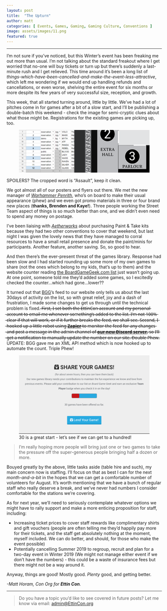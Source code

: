 ```yaml
---
layout: post
title:  "The Upturn"
author: matt
categories: [ Events, Games, Gaming, Gaming Culture, Conventions ]
image: assets/images/11.png
featured: true
---
```


<section name="230f" class="section section--body section--first"><div class="section-divider"><hr class="section-divider"></div><div class="section-content"><div class="section-inner sectionLayout--insetColumn"><p name="c340" id="c340" class="graf graf--p graf-after--h3">I’m not sure if you’ve noticed, but this Winter’s event has been freaking me out more than usual. I’m not talking about the standard freakout where I get worried that no-one will buy tickets or turn up but there’s suddenly a last-minute rush and I get relieved. This time around it’s been a long list of <em class="markup--em markup--p-em">things-which-have-been-cancelled-and-make-the-event-less-attractive</em>, which left me wondering if we would end up handling refunds and cancellations, or even worse, shelving the entire event for six months or more despite its few years of very successful size, reception, and growth.</p><p name="5f6c" id="5f6c" class="graf graf--p graf-after--p">This week, that all started turning around, little by little. We’ve had a lot of pitches come in for games after a bit of a slow start, and I’ll be publishing a double-batch this weekend - check the image for semi-cryptic clues about what those might be. Registrations for the existing games are picking up, too.</p>

<figure name="a8a0" id="a8a0" class="graf graf--figure graf-after--p"><img class="graf-image" data-image-id="1*PjGtMSn5sa1tzKEjkr2Ugw.png" data-width="1513" data-height="494" src="../assets/images/11a.png"></div><figcaption class="imageCaption">SPOILERS? The cropped word is “Assault”, keep it clean.</figcaption></figure>

<p name="8b78" id="8b78" class="graf graf--p graf-after--figure">We got almost all of our posters and flyers out there. We met the new manager of <a href="https://www.games-workshop.com/en-AU/Warhammer-Penrith" data-href="https://www.games-workshop.com/en-AU/Warhammer-Penrith" class="markup--anchor markup--p-anchor" rel="noopener" target="_blank"><em class="markup--em markup--p-em">Warhammer Penrith</em></a>, who’s on board to make their usual appearance (phew) and we even got promo materials in three or four brand new places (<strong class="markup--strong markup--p-strong">thanks, Brenden and Kaye!</strong>). Three people working the Street Team aspect of things is so much better than one, and we didn’t even need to spend any money on postage.</p><p name="88a3" id="88a3" class="graf graf--p graf-after--p">I’ve been liaising with <a href="http://www.aetherworks.com.au/" data-href="http://www.aetherworks.com.au/" class="markup--anchor markup--p-anchor" rel="noopener" target="_blank"><em class="markup--em markup--p-em">Aetherworks</em></a> about purchasing Paint &amp; Take kits because they had two other conventions to cover that weekend, but last night I was given the lovely news that they have managed to corral resources to have a small retail presence and donate the paint/minis for participants. Another feature, another saving. So, so good to hear.</p>

<p name="621d" id="621d" class="graf graf--p graf-after--figure">And then there’s the ever-present threat of the games library. Response had been slow and I had started rounding up some more of my own games to share (not the ones which belong to my kids, that’s up to them) and the website counter reading <a href="https://EttinCon.org/library/lend.php" data-href="https://EttinCon.org/library/lend.php" class="markup--anchor markup--p-anchor" rel="noopener" target="_blank">the BoardGameGeek.com list</a> just wasn’t going up. At one point, someone told me they’d added some games, so I excitedly checked the counter…which had gone…lower??</p><p name="d8ca" id="d8ca" class="graf graf--p graf-after--p">It turned out that <a href="https://boardgamegeek.com" data-href="https://boardgamegeek.com" class="markup--anchor markup--p-anchor" rel="noopener" target="_blank">BGG</a>’s feed to our website only tells us about the last 30days of activity on the list, so with great relief, joy and a dash of frustration, I made some changes to get us through until the technical problem is fixed. ̶F̶i̶r̶s̶t̶,̶ ̶I̶ ̶s̶e̶t̶ ̶b̶o̶t̶h̶ ̶t̶h̶e̶ ̶E̶t̶t̶i̶n̶C̶o̶n̶ ̶a̶c̶c̶o̶u̶n̶t̶ ̶a̶n̶d̶ ̶m̶y̶ ̶p̶e̶r̶s̶o̶n̶a̶l̶ ̶a̶c̶c̶o̶u̶n̶t̶ ̶t̶o̶ ̶e̶m̶a̶i̶l̶ ̶m̶e̶ ̶w̶h̶e̶n̶e̶v̶e̶r̶ ̶s̶o̶m̶e̶t̶h̶i̶n̶g̶’̶s̶ ̶a̶d̶d̶e̶d̶ ̶t̶o̶ ̶t̶h̶e̶ ̶l̶i̶s̶t̶.̶ ̶I̶’̶m̶ ̶n̶o̶t̶ ̶1̶0̶0̶%̶ ̶c̶l̶e̶a̶r̶ ̶i̶f̶ ̶t̶h̶a̶t̶ ̶w̶i̶l̶l̶ ̶w̶o̶r̶k̶,̶ ̶o̶r̶ ̶i̶f̶ ̶i̶t̶ ̶f̶u̶r̶t̶h̶e̶r̶ ̶b̶r̶e̶a̶k̶s̶ ̶t̶h̶e̶ ̶f̶e̶e̶d̶,̶ ̶w̶e̶ ̶s̶h̶a̶l̶l̶ ̶s̶e̶e̶.̶ ̶S̶e̶c̶o̶n̶d̶,̶ ̶I̶ ̶h̶o̶o̶k̶e̶d̶ ̶u̶p̶ ̶a̶ ̶l̶i̶t̶t̶l̶e̶ ̶r̶o̶b̶o̶t̶ ̶u̶s̶i̶n̶g̶ ̶<a href="https://zapier.com" data-href="https://zapier.com" class="markup--anchor markup--p-anchor" rel="noopener" target="_blank"><strong class="markup--strong markup--p-strong">Z̶a̶p̶i̶e̶r̶</strong></a> ̶t̶o̶ ̶m̶o̶n̶i̶t̶o̶r̶ ̶t̶h̶e̶ ̶f̶e̶e̶d̶ ̶f̶o̶r̶ ̶a̶n̶y̶ ̶c̶h̶a̶n̶g̶e̶s̶ ̶a̶n̶d̶ ̶p̶o̶s̶t̶ ̶a̶ ̶m̶e̶s̶s̶a̶g̶e̶ ̶i̶n̶ ̶t̶h̶e̶ ̶a̶d̶m̶i̶n̶ ̶c̶h̶a̶n̶n̶e̶l̶ ̶o̶f̶ ̶<a href="https://invite.gg/EttinCon" data-href="https://invite.gg/EttinCon" class="markup--anchor markup--p-anchor" rel="noopener" target="_blank"><strong class="markup--strong markup--p-strong">o̶u̶r̶ ̶n̶e̶w̶ ̶D̶i̶s̶c̶o̶r̶d̶ ̶s̶e̶r̶v̶e̶r̶</strong></a>,̶ ̶s̶o̶ ̶I̶’̶l̶l̶ ̶g̶e̶t̶ ̶a̶ ̶n̶o̶t̶i̶f̶i̶c̶a̶t̶i̶o̶n̶ ̶t̶o̶ ̶m̶a̶n̶u̶a̶l̶l̶y̶ ̶u̶p̶d̶a̶t̶e̶ ̶t̶h̶e̶ ̶n̶u̶m̶b̶e̶r̶ ̶o̶n̶ ̶o̶u̶r̶ ̶s̶i̶t̶e̶.̶ ̶D̶o̶u̶b̶l̶e̶ ̶P̶h̶e̶w̶. UPDATE: BGG gave me an XML API method which is now hooked up to automate the count. Triple Phew!</p>

<figure name="fed7" id="fed7" class="graf graf--figure graf-after--p"><img class="graf-image" data-image-id="1*nhQDVmY2N3Z8L84oOxsWnw.png" data-width="1448" data-height="866" src="../assets/images/11c.png"><figcaption class="imageCaption">30 is a great start - let’s see if we can get to a hundred!</figcaption></figure>

<blockquote name="1f20" id="1f20" class="graf graf--blockquote graf-after--figure">I’m really hoping more people will bring just one or two games to take the pressure off the super-generous people bringing half a dozen or more.</blockquote><p name="cef0" id="cef0" class="graf graf--p graf-after--blockquote">Bouyed greatly by the above, little tasks aside (table hire and such), my main concern now is staffing. I’ll focus on that as best I can for the next <em class="markup--em markup--p-em">month-and-a-bit</em> in the hopes that we can get a comfortable number of volunteers for August. It’s worth mentioning that we have a bunch of regular staff who really deserve a break, and we’ve never had numbers I consider comfortable for the stations we’re covering.</p><p name="611f" id="611f" class="graf graf--p graf-after--p">As for next year, we’ll need to seriously contemplate whatever options we might have to rally support and make a more enticing proposition for staff, including:</p><ul class="postList"><li name="1146" id="1146" class="graf graf--li graf-after--p">Increasing ticket prices to cover staff rewards like complimentary shirts and gift vouchers (people are often telling me they’d happily pay more for their tickets, and the staff get absolutely nothing at the moment, myself included. We can do better, and should, for those who make the event possible)</li><li name="5701" id="5701" class="graf graf--li graf-after--li">Potentially cancelling Summer 2019 to regroup, recruit and plan for a two-day event in Winter 2019 (We might not manage either event if we don’t have the numbers) - this could be a waste of insurance fees but there might not be a way around it.</li></ul><p name="1f8a" id="1f8a" class="graf graf--p graf-after--li">Anyway, things are good! Mostly good. <em class="markup--em markup--p-em">Plenty</em> good, and getting better.</p><p name="2697" id="2697" class="graf graf--p graf-after--p graf--trailing"><em class="markup--em markup--p-em">-Matt Horam, Con Org for </em><strong class="markup--strong markup--p-strong"><em class="markup--em markup--p-em">Ettin Con</em></strong><em class="markup--em markup--p-em">.</em></p></div></div></section><section name="a4e4" class="section section--body section--last"><div class="section-divider"><hr class="section-divider"></div><div class="section-content"><div class="section-inner sectionLayout--insetColumn"><blockquote name="b256" id="b256" class="graf graf--blockquote graf--leading graf--trailing">Do you have a topic you’d like to see covered in future posts? Let me know via email: <a href="mailto:admin@EttinCon.org" data-href="mailto:admin@EttinCon.org" class="markup--anchor markup--blockquote-anchor" target="_blank">admin@EttinCon.org</a></blockquote></div></div></section>